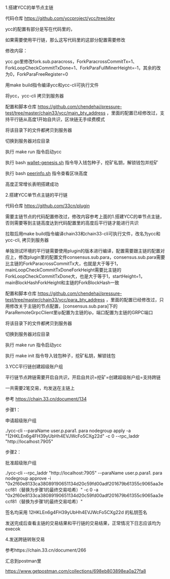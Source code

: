 1.搭建YCC的单节点主链

代码仓库 https://github.com/yccproject/ycc/tree/dev

ycc的配置有部分是写在代码里的，

如果需要使用平行链，那么这写代码里的这部分配置需要修改

修改内容：

ycc.go里修改fork.sub.paracross，ForkParacrossCommitTx=1、ForkLoopCheckCommitTxDone=1、ForkParaFullMinerHeight=-1，其余的改为0，ForkParaFreeRegister=0

用make build指令编译ycc和ycc-cli可执行文件

将ycc，ycc-cli 拷贝到服务器

配置和脚本仓库 https://github.com/chendehai/pressure-test/tree/master/chain33/ycc/main_bty_address ，里面的配置已经修改过，支持平行链从高度1开始自共识，区块链无手续费模式

将该目录下的文件都拷贝到服务器

切换到服务器对应目录

执行 make run 指令启动ycc

执行 bash [wallet-genesis.sh](https://github.com/chendehai/pressure-test/blob/master/chain33/ycc/main/wallet-genesis.sh)  指令导入钱包种子，挖矿私钥，解锁钱包并挖矿

执行 bash [peerinfo.sh](https://github.com/chendehai/pressure-test/blob/master/chain33/ycc/main/peerinfo.sh) 指令查看区块高度

高度正常增长表明搭建成功

2.搭建YCC单节点主链的平行链

代码仓库 https://github.com/33cn/plugin

需要主链节点的代码配置修改过，修改内容参考上面的1.搭建YCC的单节点主链，否则需要等到主链高度达到代码配置里的高度后平行链才能进行共识

拉取后用make build指令编译chain33和chain33-cli可执行文件，改名为ycc和ycc-cli, 拷贝到服务器

单独测试环境的平行链需要使用plugin的版本进行编译，配置需要跟主链的配置对应上，修改plugin里的配置文件consensus.sub.para，consensus.sub.para需要比主链的ForkParacrossCommitTx大，也就是大于等于1，mainLoopCheckCommitTxDoneForkHeight需要比主链的ForkLoopCheckCommitTxDone大，也是大于等于1，startHeight=1，mainBlockHashForkHeight和主链的ForkBlockHash一致

配置和脚本仓库 https://github.com/chendehai/pressure-test/tree/master/chain33/ycc/para_bty_address ，里面的配置已经修改过，只用修改关于主链的节点配置，[consensus.sub.para]下的ParaRemoteGrpcClient里ip配置为主链的ip，端口配置为主链的GRPC端口

将该目录下的文件都拷贝到服务器

切换到服务器对应目录

执行 make run 指令启动ycc

执行 make init 指令导入钱包种子，挖矿私钥，解锁钱包



3.YCC平行链创建超级账户组

平行链节点跨链需要开启自共识，开启自共识=挖矿=创建超级账户组=支持跨链

一共需要2笔交易，均发送在主链上

参考 https://chain.33.cn/document/134

步骤1：

申请超级账户组

./ycc-cli --paraName user.p.para1. para nodegroup apply -a "12HKLEn6g4FH39yUbHh4EVJWcFo5CXg22d" -c 0 --rpc_laddr "http://localhost:7905"

步骤2：

批准超级账户组

./ycc-cli --rpc_laddr "http://localhost:7905" --paraName user.p.para1. para nodegroup approve -i "0x2f60e8133ca38089190651134d20c59fd00adf201679b61355c9065aa3eccf81（替换为步骤1的最终交易哈希）" -c 0 -a "0x2f60e8133ca38089190651134d20c59fd00adf201679b61355c9065aa3eccf81（替换为步骤1的最终交易哈希）"

签名均采用 12HKLEn6g4FH39yUbHh4EVJWcFo5CXg22d 的私钥签名

发送完成后查看主链的交易结果和平行链的交易结果，正常情况下日志应该均为execok

4.发送跨链转账交易

参考https://chain.33.cn/document/266

汇总到postman里

https://www.getpostman.com/collections/698eb803898ea0a27fa8